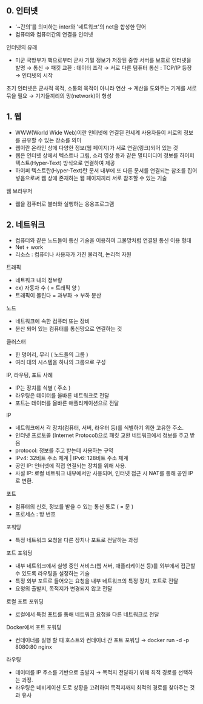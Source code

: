 ## 0.  인터넷
- '~간의'를 의미하는 inter와 '네트워크'의 net을 합성한 단어
- 컴퓨터와 컴퓨터간의 연결을 인터넷

인터넷의 유래
- 미군 국방부가 핵으로부터 군사 기밀 정보가 저장된 중앙 서버를 보호로 인터넷을 발명
→ 통신 → 패킷 교환 : 데이터 조각 → 서로 다른 텀퓨터 통신 : TCP/IP 등장 → 인터넷의 시작

초기 인터넷은 군사적 목적, 소통의 목적이 아니라 연산
→ 계산을 도와주는 기계를 서로 묶을 필요
→ 기기들끼리의 망(network)이 형성

## 1.  웹
- WWW(World Wide Web)이란 인터넷에 연결된 전세계 사용자들이 서로의 정보를 공유할 수 있는 장소를 의미
- 웹이란 온라인 상에 다양한 정보(웹 페이지)가 서로 연결(링크)되어 있는 것
- 웹은 인터넷 상에서 텍스트나 그림, 소리 영상 등과 같은 멀티미디어 정보를 하이퍼 텍스트(Hyper-Text) 방식으로 연결하여 제공
- 하이퍼 텍스트란(Hyper-Text)란 문서 내부에 또 다른 문서를 연결되는 참조를 집어 넣음으로써 웹 상에 존재하는 웹 페이지끼리 서로 참조할 수 있는 기술

웹 브라우저
- 웹을 컴퓨터로 불러와 실행하는 응용프로그램

## 2.  네트워크
- 컴퓨터와 같은 노드들이 통신 기술을 이용하여 그물망처럼 연결된 통신 이용 형태
- Net + work
- 리소스 : 컴퓨터나 사용자가 가진 물리적, 논리적 자원

트래픽
- 네트워크 내의 정보량
- ex) 자동차 수 ( = 트래픽 양 )
- 트래픽이 몰린다 = 과부화 → 부하 분산

노드
- 네트워크에 속한 컴퓨터 또는 장비
- 분산 되어 있는 컴퓨터를 통신망으로 연결하는 것

클러스터
- 한 덩어리, 무리 ( 노드들의 그룹 )
- 여러 대의 시스템을 하나의 그룹으로 구성

IP, 라우팅, 포트 사례
- IP는 장치를 식별 ( 주소 )
- 라우팅은 데이터를 올바른 네트워크로 전달
- 포트는 데이터를 올바른 애플리케이션으로 전달

IP
- 네트워크에서 각 장치(컴퓨터, 서버, 라우터 등)를 식별하기 위한 고유한 주소.
- 인터넷 프로토콜 (Internet Protocol)으로 패킷 교환 네트워크에서 정보를 주고 받음
- protocol: 정보를 주고 받는데 사용하는 규약
- IPv4: 32비트 주소 체계 | IPv6: 128비트 주소 체계
- 공인 IP: 인터넷에 직접 연결되는 장치를 위해 사용.
- 사설 IP: 로컬 네트워크 내부에서만 사용되며, 인터넷 접근 시 NAT를 통해 공인 IP로 변환.

포트
- 컴퓨터의 신호, 정보를 받을 수 있는 통신 통로 ( = 문 )
- 프로세스 : 방 번호

포워딩
- 특정 네트워크 요청을 다른 장치나 포트로 전달하는 과정

포트 포워딩
- 내부 네트워크에서 실행 중인 서비스(웹 서버, 애플리케이션 등)를 외부에서 접근할 수 있도록 라우팅을 설정하는 기술
- 특정 외부 포트로 들어오는 요청을 내부 네트워크의 특정 장치, 포트로 전달
- 요청의 출발지, 목적지가 변경되지 않고 전달

로컬 포트 포워딩
- 로컬에서 특정 포트를 통해 네트워크 요청을 다른 네트워크로 전달

Docker에서 포트 포워딩
- 컨테이너를 실행 할 때 호스트와 컨테이너 간 포트 포워딩
  → docker run -d -p 8080:80 nginx

라우팅
- 데이터를 IP 주소를 기반으로 출발지 → 목적지 전달하기 위해 최적 경로를 선택하는 과정.
- 라우팅은 네비게이션 도로 상황을 고려하여 목적지까지 최적의 경로를 찾아주는 것과 유사
